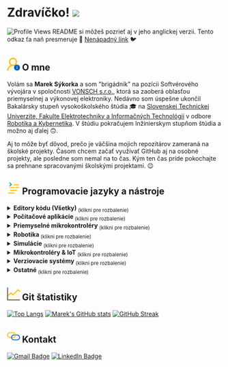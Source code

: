 <!-- ================== Greeting ================== -->
<!-- Profile Views are from: https://github.com/antonkomarev/github-profile-views-counter -->
# Zdravíčko! <img src="https://media.giphy.com/media/hvRJCLFzcasrR4ia7z/giphy.gif" width="30px">
![Profile Views](https://komarev.com/ghpvc/?username=mareksykorka&color=cc9b1b&style=flat) README si môžeš pozrieť aj v jeho anglickej verzii. Tento odkaz ťa naň presmeruje 🛫 [Nenápadný link](README.md) 🐦


<!-- ================== Description ================== -->
## <img src="svg/UserInfo.svg" width="30px" align="bottom"> O mne
Volám sa **Marek Sýkorka** a som "brigádnik" na pozícii Softvérového vývojára v spoločnosti [VONSCH s.r.o.](https://www.vonsch.sk/), ktorá sa zaoberá oblasťou priemyselnej a výkonovej elektroniky. Nedávno som úspešne ukončil 
Bakalársky stupeň vysokoškolského štúdia 🎓 na [Slovenskej Technickej Univerzite, Fakulte Elektrotechniky a Informačných Technológií](https://www.fei.stuba.sk/) v odbore [Robotika a Kybernetika](https://urk.fei.stuba.sk/). V štúdiu pokračujem Inžinierskym stupňom štúdia a možno aj ďalej 🙃.

Aj to môže byť dôvod, prečo je väčšina mojich repozitárov zameraná na školské projekty. Časom chcem začať využívať GitHub aj na osobné projekty, ale posledne som nemal na to čas. Kým ten čas príde pokochajte sa prehnane spracovanými školskými projektami. 😉

<!-- ================== Tech Stack ================== -->
<!-- Icons are from: https://simpleicons.org/ -->
<!-- Shield Badges: https://shields.io/ -->
## <img src="svg/TechStack.svg" width="30px" align="bottom"> Programovacie jazyky a nástroje

<!-- ================== Code editors ================== -->
<details>
  <summary>
      <strong> Editory kódu (Všetky) </strong> 
      <sub> (klikni pre rozbalenie) </sub>
  </summary>
  <br>
    
> ![Code Composer Studio](https://img.shields.io/badge/Editor-Code%20Composer%20Studio-Informational?style=flat&color=CC0000)
> ![CLion](https://img.shields.io/badge/Editor-CLion-Informational?style=flat&logo=clion&logoColor=white&color=B28100)
> ![IntelliJ IDEA](https://img.shields.io/badge/Editor-IntelliJ%20IDEA-Informational?style=flat&logo=intellijidea&logoColor=white&color=B28100)
> ![Rider](https://img.shields.io/badge/Editor-Rider-Informational?style=flat&logo=rider&logoColor=white&color=B28100)
> ![Visual Studio](https://img.shields.io/badge/Editor-Visual%20Studio-Informational?style=flat&color=432F6C)
> ![VSCode](https://img.shields.io/badge/Editor-VSCode-Informational?style=flat&color=04395E)
</details>

<!-- ================== Desktop applications ================== -->
<details>
  <summary>
      <strong> Počítačové aplikácie </strong> 
      <sub> (klikni pre rozbalenie) </sub>
  </summary>
  <br>
    
> ![.NET Framework](https://img.shields.io/badge/Framework%20|%20Language-.NET-Informational?style=flat&logo=dotnet&logoColor=white&color=512BD4)
> ![C#](https://img.shields.io/badge/Language-C%23-Informational?style=flat&logo=sharp&logoColor=white&color=9C75D5)
> ![Visual Studio](https://img.shields.io/badge/Editor-Visual%20Studio-Informational?style=flat&color=432F6C)
> ![WPF](https://img.shields.io/badge/Framework-WPF-Informational?style=flat&logo=htmx&logoColor=white&color=B28100)
> ![XAML](https://img.shields.io/badge/Language-XAML-Informational?style=flat&logo=htmx&logoColor=white&color=B28100)
</details>

<!-- ================== Embedded systems ================== -->
<details>
  <summary>
      <strong> Priemyselné mikrokontroléry </strong> 
      <sub> (klikni pre rozbalenie) </sub>
  </summary>
  <br>
    
> ![C](https://img.shields.io/badge/Language-C-Informational?style=flat&logo=c&logoColor=white&color=A8B9CC)
> ![Code Composer Studio](https://img.shields.io/badge/Editor-Code%20Composer%20Studio-Informational?style=flat&color=CC0000)
> ![Matlab & Simulink](https://img.shields.io/badge/Language%20|%20Tool-Matlab%20%26%20Simulink-Informational?style=flat&color=A63426)
</details>

<!-- ================== Robotics ================== -->
<details>
  <summary>
      <strong> Robotika </strong> 
      <sub> (klikni pre rozbalenie) </sub>
  </summary>
  <br>

> ![C++](https://img.shields.io/badge/Language-C++-Informational?style=flat&logo=cplusplus&logoColor=white&color=00599C)
> ![CMake](https://img.shields.io/badge/Language%20|%20Tool-CMake-Informational?style=flat&logo=cmake&logoColor=white&color=064F8C)
> ![CLion](https://img.shields.io/badge/Editor-CLion-Informational?style=flat&logo=clion&logoColor=white&color=B28100)
> ![Linux](https://img.shields.io/badge/OS-Linux-Informational?style=flat&logo=linux&logoColor=white&color=FCC624)
> ![ROS1](https://img.shields.io/badge/Framework%20|%20OS-ROS1-Informational?style=flat&logo=ros&logoColor=white&color=22314E)
> ![ROS2](https://img.shields.io/badge/Framework%20|%20OS-ROS2-Informational?style=flat&logo=ros&logoColor=white&color=22314E)
> ![Ubuntu](https://img.shields.io/badge/OS-Ubuntu-Informational?style=flat&logo=ubuntu&logoColor=white&color=E95420)
> ![VSCode](https://img.shields.io/badge/Editor-VSCode-Informational?style=flat&color=04395E)
</details>

<!-- ================== Simulations ================== -->
<details>
  <summary>
      <strong> Simulácie </strong> 
      <sub> (klikni pre rozbalenie) </sub>
  </summary>
  <br>

> ![Matlab & Simulink](https://img.shields.io/badge/Language%20|%20Tool-Matlab%20%26%20Simulink-Informational?style=flat&color=A63426)
</details>

<!-- ================== Microcontrollers & IoT ================== -->
<details>
  <summary>
      <strong> Mikrokontroléry & IoT </strong> 
      <sub> (klikni pre rozbalenie) </sub>
  </summary>
  <br>

> ![Arduino](https://img.shields.io/badge/Editor-Arduino-Informational?style=flat&logo=arduino&logoColor=white&color=00878F)
> ![C](https://img.shields.io/badge/Language-C-Informational?style=flat&logo=c&logoColor=white&color=A8B9CC)
</details>

<!-- ================== Version control systems ================== -->
<details>
  <summary>
      <strong> Verziovacie systémy </strong> 
      <sub> (klikni pre rozbalenie) </sub>
  </summary>
  <br>

> ![Git](https://img.shields.io/badge/Tool-Git-Informational?style=flat&logo=git&logoColor=white&color=F05032)
> ![GitHub](https://img.shields.io/badge/Tool-GitHub-Informational?style=flat&logo=github&logoColor=white&color=181717)
</details>

<!-- ================== Other ================== -->
<details>
  <summary>
      <strong> Ostatné </strong> 
      <sub> (klikni pre rozbalenie) </sub>
  </summary>
  <br>

![Java](https://img.shields.io/badge/Language-Java-Informational?style=flat&color=386DB3)
![Siemens PLCs](https://img.shields.io/badge/Technology-PLC%20LD-Informational?style=flat&logo=siemens&logoColor=white&color=009999)
</details>


<!-- ================== Git Stats ================== -->
<!-- Top Langs is from: https://github.com/anuraghazra/github-readme-stats -->
<!-- GitHub stats is from: https://github.com/anuraghazra/github-readme-stats -->
<!-- GitHub Streak is from: https://github-readme-streak-stats.herokuapp.com/demo/ -->

## <img src="svg/GithubStats.svg" width="30px" align="bottom"> Git štatistiky
[![Top Langs](https://github-readme-stats.vercel.app/api/top-langs/?username=mareksykorka&locale=sk&layout=compact&langs_count=8&title_color=ffb900&text_color=e6edf3&icon_color=ffb900&border_color=ffb900&bg_color=60,0d1117,312506)](https://github.com/mareksykorka/github-readme-stats)
[![Marek's GitHub stats](https://github-readme-stats.vercel.app/api?username=mareksykorka&locale=sk&layout=compact&show_icons=true&number_format=short&title_color=ffb900&text_color=e6edf3&icon_color=ffb900&border_color=ffb900&bg_color=60,0d1117,312506)](https://github.com/mareksykorka/github-readme-stats)
[![GitHub Streak](https://github-readme-streak-stats.herokuapp.com?user=mareksykorka&date_format=j%20M%5B%20Y%5D&border=FFB900&stroke=FFB900&ring=FFB900&fire=FFFFFF&currStreakNum=E6EDF3&sideNums=E6EDF3&currStreakLabel=E6EDF3&sideLabels=E6EDF3&dates=B5BBC0&background=60%2C0D1117%2C312506)](https://git.io/streak-stats)

## <img src="svg/Socials.svg" width="30px" align="bottom"> Kontakt
[![Gmail Badge](https://img.shields.io/badge/-Gmail-Informational?style=flat&logo=gmail&logoColor=EA4335&color=0d1117)](mailto:marcopolo123456@gmail.com)
[![LinkedIn Badge](https://img.shields.io/badge/-LinkedIn-Informational?style=flat&logo=linkedin&logoColor=0A66C2&color=0d1117)](https://www.linkedin.com/in/marek-sýkorka/)
